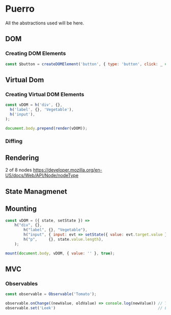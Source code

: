 # Puerro

All the abstractions used will be here.

## DOM

### Creating DOM Elements
```js
const $button = createDOMElement('button', { type: 'button', click: _ => console.log('Clicked')}, 'Go')
```

## Virtual Dom

### Creating Virtual DOM Elements

```javascript
const vDOM = h('div', {}, 
  h('label', {}, 'Vegetable'),
  h('input'),
);

document.body.prepend(render(vDOM));
```

### Diffing

## Rendering

2 of 8 nodes https://developer.mozilla.org/en-US/docs/Web/API/Node/nodeType

## State Managmenet

## Mounting

```javascript
const vDOM = ({ state, setState }) =>
    h("div", {},
        h("label", {}, "Vegetable"),
        h("input", { input: evt => setState({ value: evt.target.value }) }),
        h("p",     {}, state.value.length),
    );

mount(document.body, vDOM, { value: '' }, true);
```

## MVC

### Observables

```javascript
const observable = Observable('Tomato');

observable.onChange((newValue, oldValue) => console.log(newValue)) // Tomato
observable.set('Leek')                                             // Leek
```
